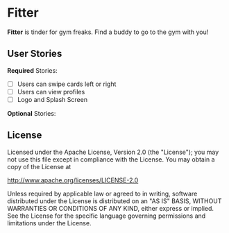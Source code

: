 # Fitter

**Fitter** is tinder for gym freaks. Find a buddy to go to the gym with you!

## User Stories

**Required** Stories:

- [ ] Users can swipe cards left or right
- [ ] Users can view profiles 
- [ ] Logo and Splash Screen

**Optional** Stories:



## License

Licensed under the Apache License, Version 2.0 (the "License");
you may not use this file except in compliance with the License.
You may obtain a copy of the License at

http://www.apache.org/licenses/LICENSE-2.0

Unless required by applicable law or agreed to in writing, software
distributed under the License is distributed on an "AS IS" BASIS,
WITHOUT WARRANTIES OR CONDITIONS OF ANY KIND, either express or implied.
See the License for the specific language governing permissions and
limitations under the License.
